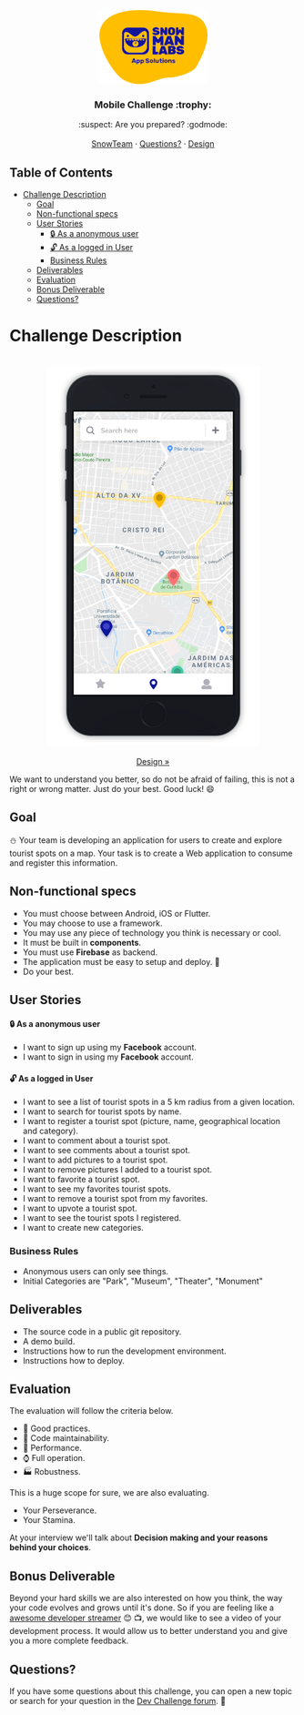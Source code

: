 <br />
<p align="center">
  <a href="https://github.com/snowmanlabs/mobile-challenge">
    <img src="assets/logo.png" alt="Logo" width="191" height="131">
  </a>

  <h3 align="center">Mobile Challenge :trophy:</h3>

  <p align="center">
    :suspect: Are you prepared? :godmode:
    <br />
    <br />
    <a href="https://www.snowmanlabs.com.br/snow-team/">SnowTeam</a>
    ·
    <a href="https://groups.google.com/a/snowmanlabs.com/forum/#!forum/dev.challenge">Questions?</a>
    ·
    <a href="https://invis.io/84URZA9RTQF">Design</a>
  </p>
</p>

## Table of Contents
- [Challenge Description](#challenge-description)
  - [Goal](#goal)
  - [Non-functional specs](#non-functional-specs)
  - [User Stories](#user-stories)
      - [:lock: As a anonymous user](#lock-as-a-anonymous-user)
      - [:unlock: As a logged in User](#unlock-as-a-logged-in-user)
    - [Business Rules](#business-rules)
  - [Deliverables](#deliverables)
  - [Evaluation](#evaluation)
  - [Bonus Deliverable](#bonus-deliverable)
  - [Questions?](#questions)

# Challenge Description

<p align="center">
    <br/>
    <a href="https://invis.io/84URZA9RTQF">
      <img src="assets/screenshot.png" alt="Logo" width="375" height="667"/>
    </a>
    <br/>
    <br/>
    <a href="https://invis.io/84URZA9RTQF">
        Design »
    </a>
    <br/>
</p>

We want to understand you better, so do not be afraid of failing, this is not a right or wrong matter. Just do your best. Good luck! :smile:

## Goal

:snowman: Your team is developing an application for users to create and explore tourist spots on a map. Your task is to create a Web application to consume and register this information.


## Non-functional specs

* You must choose between Android, iOS or Flutter.
* You may choose to use a framework.
* You may use any piece of technology you think is necessary or cool.
* It must be built in **components**.
* You must use **Firebase** as backend.
* The application must be easy to setup and deploy. :children_crossing:
* Do your best.


## User Stories

#### :lock: As a anonymous user
* I want to sign up using my **Facebook** account.
* I want to sign in using my **Facebook** account.
#### :unlock: As a logged in User
* I want to see a list of tourist spots in a 5 km radius from a given location.
* I want to search for tourist spots by name.
* I want to register a tourist spot (picture, name, geographical location and category).
* I want to comment about a tourist spot.
* I want to see comments about a tourist spot.
* I want to add pictures to a tourist spot.
* I want to remove pictures I added to a tourist spot.
* I want to favorite a tourist spot.
* I want to see my favorites tourist spots.
* I want to remove a tourist spot from my favorites.
* I want to upvote a tourist spot.
* I want to see the tourist spots I registered.
* I want to create new categories.


### Business Rules

* Anonymous users can only see things.
* Initial Categories are "Park", "Museum", "Theater", "Monument"



## Deliverables

* The source code in a public git repository.
* A demo build.
* Instructions how to run the development environment.
* Instructions how to deploy.


## Evaluation

The evaluation will follow the criteria below.

* :dart: Good practices.
* :wrench: Code maintainability.
* :rocket: Performance.
* :watch: Full operation.
* :factory: Robustness.

This is a huge scope for sure, we are also evaluating.

* Your Perseverance.
* Your Stamina.

At your interview we'll talk about **Decision making and your reasons behind your choices**.

## Bonus Deliverable

Beyond your hard skills we are also interested on how you think, the way your code evolves and grows until it's done. So if you are feeling like a [awesome developer streamer](https://github.com/bnb/awesome-developer-streams) :blush: :tv:, we would like to see a video of your development process. It would allow us to better understand you and give you a more complete feedback.

## Questions?

If you have some questions about this challenge, you can open a new topic or search for your question in the [Dev Challenge forum](https://groups.google.com/a/snowmanlabs.com/forum/#!forum/dev.challenge). :love_letter:
